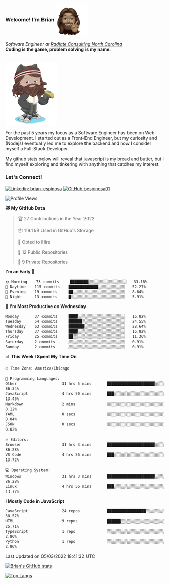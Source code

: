 ###  Welcome! I'm Brian <img align="center" src="https://github.com/bespinosa01/bespinosa01/blob/main/assets/peace-animoji.png" height="100" /></h2>
<p><em>Software Engineer at <a href="https://www.radiateconsulting.coop/north-carolina-tech-coop">Radiate Consulting North Carolina</a>
 <br/>
<!-- </br>Developer Consultant at <a href="https://codethedream.org/">Code The Dream</a> -->
</em> <b>Coding is the game, problem solving is my name.</b></p>

<br/>


 <img align="center" src="https://github.com/bespinosa01/bespinosa01/blob/main/assets/octo-me.png" height="200" /> 
 <p>
 For the past 5 years my focus as a Software Engineer has been on Web-Development. I started out as a Front-End Engineer, but my curiosity and (Nodejs) eventually led me to explore the backend and now I consider myself a Full-Stack Developer.
</p>
<p>
 My github stats below will reveal that javascript is my bread and butter, but I find myself exploring and tinkering with anything that catches my interest. 
 </p>
 
 
### Let's Connect!

[![Linkedin: brian-espinosa](https://img.shields.io/badge/-brian--espinosa-blue?style=flat-square&logo=Linkedin&logoColor=white&link=https://www.linkedin.com/in/brian-espinosa/)](https://www.linkedin.com/in/brian-espinosa/)
[![GitHub bespinosa01](https://img.shields.io/github/followers/bespinosa01?label=follow&style=social)](https://github.com/bespinosa01)



<!--START_SECTION:waka-->
![Profile Views](http://img.shields.io/badge/Profile%20Views-110-blue)

**🐱 My GitHub Data** 

> 🏆 27 Contributions in the Year 2022
 > 
> 📦 119.1 kB Used in GitHub's Storage 
 > 
> 💼 Opted to Hire
 > 
> 📜 12 Public Repositories 
 > 
> 🔑 9 Private Repositories  
 > 
**I'm an Early 🐤** 

```text
🌞 Morning    73 commits     ████████░░░░░░░░░░░░░░░░░   33.18% 
🌆 Daytime    115 commits    █████████████░░░░░░░░░░░░   52.27% 
🌃 Evening    19 commits     ██░░░░░░░░░░░░░░░░░░░░░░░   8.64% 
🌙 Night      13 commits     █░░░░░░░░░░░░░░░░░░░░░░░░   5.91%

```
📅 **I'm Most Productive on Wednesday** 

```text
Monday       37 commits     ████░░░░░░░░░░░░░░░░░░░░░   16.82% 
Tuesday      54 commits     ██████░░░░░░░░░░░░░░░░░░░   24.55% 
Wednesday    63 commits     ███████░░░░░░░░░░░░░░░░░░   28.64% 
Thursday     37 commits     ████░░░░░░░░░░░░░░░░░░░░░   16.82% 
Friday       25 commits     ██░░░░░░░░░░░░░░░░░░░░░░░   11.36% 
Saturday     2 commits      ░░░░░░░░░░░░░░░░░░░░░░░░░   0.91% 
Sunday       2 commits      ░░░░░░░░░░░░░░░░░░░░░░░░░   0.91%

```


📊 **This Week I Spent My Time On** 

```text
⌚︎ Time Zone: America/Chicago

💬 Programming Languages: 
Other                    31 hrs 5 mins       █████████████████████░░░░   86.34% 
JavaScript               4 hrs 50 mins       ███░░░░░░░░░░░░░░░░░░░░░░   13.46% 
Markdown                 2 mins              ░░░░░░░░░░░░░░░░░░░░░░░░░   0.12% 
YAML                     0 secs              ░░░░░░░░░░░░░░░░░░░░░░░░░   0.04% 
JSON                     0 secs              ░░░░░░░░░░░░░░░░░░░░░░░░░   0.02%

🔥 Editors: 
Browser                  31 hrs 3 mins       █████████████████████░░░░   86.28% 
VS Code                  4 hrs 56 mins       ███░░░░░░░░░░░░░░░░░░░░░░   13.72%

💻 Operating System: 
Windows                  31 hrs 3 mins       █████████████████████░░░░   86.28% 
Linux                    4 hrs 56 mins       ███░░░░░░░░░░░░░░░░░░░░░░   13.72%

```

**I Mostly Code in JavaScript** 

```text
JavaScript               24 repos            █████████████████░░░░░░░░   68.57% 
HTML                     9 repos             ██████░░░░░░░░░░░░░░░░░░░   25.71% 
TypeScript               1 repo              ░░░░░░░░░░░░░░░░░░░░░░░░░   2.86% 
Python                   1 repo              ░░░░░░░░░░░░░░░░░░░░░░░░░   2.86%

```



 Last Updated on 05/03/2022 18:41:32 UTC
<!--END_SECTION:waka-->


<!--  Github STATS -->
[![Brian's GitHub stats](https://github-readme-stats.vercel.app/api?username=bespinosa01&hide=stars,contribs&count_private=true&show_icons=true)](https://github.com/anuraghazra/github-readme-stats)

[![Top Langs](https://github-readme-stats.vercel.app/api/top-langs/?username=bespinosa01&layout=compact)](https://github.com/anuraghazra/github-readme-stats)



<!--
**bespinosa01/bespinosa01** is a ✨ _special_ ✨ repository because its `README.md` (this file) appears on your GitHub profile.

Here are some ideas to get you started:

- 🔭 I’m currently working on ...
- 🌱 I’m currently learning ...
- 👯 I’m looking to collaborate on ...
- 🤔 I’m looking for help with ...
- 💬 Ask me about ...
- 📫 How to reach me: ...
- 😄 Pronouns: ...
- ⚡ Fun fact: ...
-->
